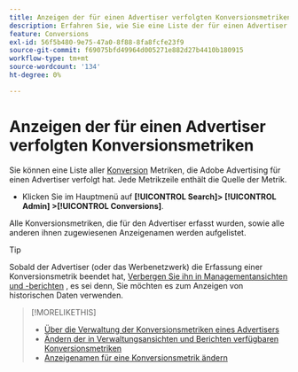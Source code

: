 ```yaml
---
title: Anzeigen der für einen Advertiser verfolgten Konversionsmetriken
description: Erfahren Sie, wie Sie eine Liste der für einen Advertiser verfolgten Konversionsmetriken anzeigen können.
feature: Conversions
exl-id: 56f5b480-9e75-47a0-8f88-8fa8fcfe23f9
source-git-commit: f69075bfd49964d005271e882d27b4410b180915
workflow-type: tm+mt
source-wordcount: '134'
ht-degree: 0%

---
```


# Anzeigen der für einen Advertiser verfolgten Konversionsmetriken

Sie können eine Liste aller [Konversion](/help/search-social-commerce/glossary.md#c-d) Metriken, die Adobe Advertising für einen Advertiser verfolgt hat. Jede Metrikzeile enthält die Quelle der Metrik.

* Klicken Sie im Hauptmenü auf **[!UICONTROL Search]> [!UICONTROL Admin] >[!UICONTROL Conversions]**.

Alle Konversionsmetriken, die für den Advertiser erfasst wurden, sowie alle anderen ihnen zugewiesenen Anzeigenamen werden aufgelistet.

>[!TIP]
>
>Sobald der Advertiser (oder das Werbenetzwerk) die Erfassung einer Konversionsmetrik beendet hat, [Verbergen Sie ihn in Managementansichten und -berichten](conversion-metric-edit-available.md) , es sei denn, Sie möchten es zum Anzeigen von historischen Daten verwenden.

>[!MORELIKETHIS]
>
>* [Über die Verwaltung der Konversionsmetriken eines Advertisers](conversion-metric-about.md)
>* [Ändern der in Verwaltungsansichten und Berichten verfügbaren Konversionsmetriken](conversion-metric-edit-available.md)
>* [Anzeigenamen für eine Konversionsmetrik ändern](conversion-metric-edit-display-name.md)
